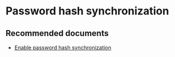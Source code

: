 <properties
    pageTitle="Password hash synchronization"
    description="Password hash synchronization"
    service="microsoft.aad"
    resource="Microsoft_AAD_IAM"
    authors="curtand"
    displayOrder=""
    supportTopicIds="32596863"
    selfHelpType="generic"
    resourceTags=""
    productPesIds="16579"
    cloudEnvironments="public"
    	articleId="715b499a-5aed-4d72-91b3-b90b11019297"
	ownershipId="AzureIdentity_SignIn"
/>

# Password hash synchronization

## **Recommended documents**

* [Enable password hash synchronization](https://docs.microsoft.com/azure/active-directory-domain-services/active-directory-ds-getting-started-password-sync)
